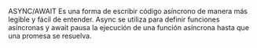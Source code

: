 ASYNC/AWAIT
 Es una forma de escribir código asíncrono de manera más legible y fácil de entender. 
 Async se utiliza para definir funciones asíncronas y await pausa la ejecución de una función asíncrona hasta que una promesa se resuelva.